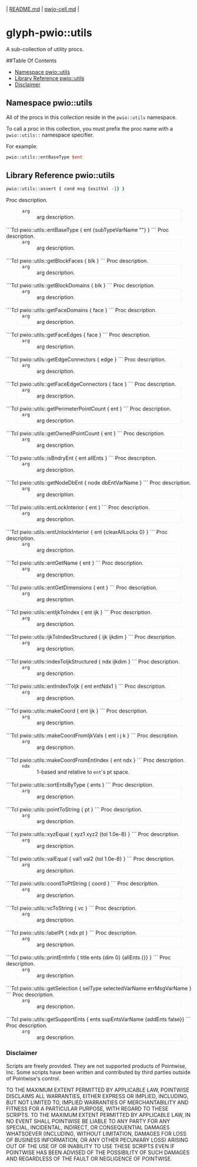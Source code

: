 | [README.md](README.md) | [pwio-cell.md](pwio-cell.md) |

# glyph-pwio::utils

A sub-collection of utility procs.



##Table Of Contents

* [Namespace pwio::utils](#namespace-pwioutils)
* [Library Reference pwio::utils](#library-reference-pwioutils)
* [Disclaimer](#disclaimer)



## Namespace pwio::utils

All of the procs in this collection reside in the `pwio::utils` namespace.

To call a proc in this collection, you must prefix the proc name with a `pwio::utils::` namespace specifier.

For example:
```Tcl
pwio::utils::entBaseType $ent
```


## Library Reference pwio::utils

```Tcl
pwio::utils::assert { cond msg {exitVal -1} }
```
Proc description.
<dl style='padding-left: 1em; margin: 0 2em; border: 1px solid #eee;'>
  <dt><code>arg</code></dt>
  <dd>arg description.</dd>
</dl>

<br/>
```Tcl
pwio::utils::entBaseType { ent {subTypeVarName ""} }
```
Proc description.
<dl style='padding-left: 1em; margin: 0 2em; border: 1px solid #eee;'>
  <dt><code>arg</code></dt>
  <dd>arg description.</dd>
</dl>

<br/>
```Tcl
pwio::utils::getBlockFaces { blk }
```
Proc description.
<dl style='padding-left: 1em; margin: 0 2em; border: 1px solid #eee;'>
  <dt><code>arg</code></dt>
  <dd>arg description.</dd>
</dl>

<br/>
```Tcl
pwio::utils::getBlockDomains { blk }
```
Proc description.
<dl style='padding-left: 1em; margin: 0 2em; border: 1px solid #eee;'>
  <dt><code>arg</code></dt>
  <dd>arg description.</dd>
</dl>

<br/>
```Tcl
pwio::utils::getFaceDomains { face }
```
Proc description.
<dl style='padding-left: 1em; margin: 0 2em; border: 1px solid #eee;'>
  <dt><code>arg</code></dt>
  <dd>arg description.</dd>
</dl>

<br/>
```Tcl
pwio::utils::getFaceEdges { face }
```
Proc description.
<dl style='padding-left: 1em; margin: 0 2em; border: 1px solid #eee;'>
  <dt><code>arg</code></dt>
  <dd>arg description.</dd>
</dl>

<br/>
```Tcl
pwio::utils::getEdgeConnectors { edge }
```
Proc description.
<dl style='padding-left: 1em; margin: 0 2em; border: 1px solid #eee;'>
  <dt><code>arg</code></dt>
  <dd>arg description.</dd>
</dl>

<br/>
```Tcl
pwio::utils::getFaceEdgeConnectors { face }
```
Proc description.
<dl style='padding-left: 1em; margin: 0 2em; border: 1px solid #eee;'>
  <dt><code>arg</code></dt>
  <dd>arg description.</dd>
</dl>

<br/>
```Tcl
pwio::utils::getPerimeterPointCount { ent }
```
Proc description.
<dl style='padding-left: 1em; margin: 0 2em; border: 1px solid #eee;'>
  <dt><code>arg</code></dt>
  <dd>arg description.</dd>
</dl>

<br/>
```Tcl
pwio::utils::getOwnedPointCount { ent }
```
Proc description.
<dl style='padding-left: 1em; margin: 0 2em; border: 1px solid #eee;'>
  <dt><code>arg</code></dt>
  <dd>arg description.</dd>
</dl>

<br/>
```Tcl
pwio::utils::isBndryEnt { ent allEnts }
```
Proc description.
<dl style='padding-left: 1em; margin: 0 2em; border: 1px solid #eee;'>
  <dt><code>arg</code></dt>
  <dd>arg description.</dd>
</dl>

<br/>
```Tcl
pwio::utils::getNodeDbEnt { node dbEntVarName }
```
Proc description.
<dl style='padding-left: 1em; margin: 0 2em; border: 1px solid #eee;'>
  <dt><code>arg</code></dt>
  <dd>arg description.</dd>
</dl>

<br/>
```Tcl
pwio::utils::entLockInterior { ent }
```
Proc description.
<dl style='padding-left: 1em; margin: 0 2em; border: 1px solid #eee;'>
  <dt><code>arg</code></dt>
  <dd>arg description.</dd>
</dl>

<br/>
```Tcl
pwio::utils::entUnlockInterior { ent {clearAllLocks 0} }
```
Proc description.
<dl style='padding-left: 1em; margin: 0 2em; border: 1px solid #eee;'>
  <dt><code>arg</code></dt>
  <dd>arg description.</dd>
</dl>

<br/>
```Tcl
pwio::utils::entGetName { ent }
```
Proc description.
<dl style='padding-left: 1em; margin: 0 2em; border: 1px solid #eee;'>
  <dt><code>arg</code></dt>
  <dd>arg description.</dd>
</dl>

<br/>
```Tcl
pwio::utils::entGetDimensions { ent }
```
Proc description.
<dl style='padding-left: 1em; margin: 0 2em; border: 1px solid #eee;'>
  <dt><code>arg</code></dt>
  <dd>arg description.</dd>
</dl>

<br/>
```Tcl
pwio::utils::entIjkToIndex { ent ijk }
```
Proc description.
<dl style='padding-left: 1em; margin: 0 2em; border: 1px solid #eee;'>
  <dt><code>arg</code></dt>
  <dd>arg description.</dd>
</dl>

<br/>
```Tcl
pwio::utils::ijkToIndexStructured { ijk ijkdim }
```
Proc description.
<dl style='padding-left: 1em; margin: 0 2em; border: 1px solid #eee;'>
  <dt><code>arg</code></dt>
  <dd>arg description.</dd>
</dl>

<br/>
```Tcl
pwio::utils::indexToIjkStructured { ndx ijkdim }
```
Proc description.
<dl style='padding-left: 1em; margin: 0 2em; border: 1px solid #eee;'>
  <dt><code>arg</code></dt>
  <dd>arg description.</dd>
</dl>

<br/>
```Tcl
pwio::utils::entIndexToIjk { ent entNdx1 }
```
Proc description.
<dl style='padding-left: 1em; margin: 0 2em; border: 1px solid #eee;'>
  <dt><code>arg</code></dt>
  <dd>arg description.</dd>
</dl>

<br/>
```Tcl
pwio::utils::makeCoord { ent ijk }
```
Proc description.
<dl style='padding-left: 1em; margin: 0 2em; border: 1px solid #eee;'>
  <dt><code>arg</code></dt>
  <dd>arg description.</dd>
</dl>

<br/>
```Tcl
pwio::utils::makeCoordFromIjkVals { ent i j k }
```
Proc description.
<dl style='padding-left: 1em; margin: 0 2em; border: 1px solid #eee;'>
  <dt><code>arg</code></dt>
  <dd>arg description.</dd>
</dl>

<br/>
```Tcl
pwio::utils::makeCoordFromEntIndex { ent ndx }
```
Proc description.
<dl style='padding-left: 1em; margin: 0 2em; border: 1px solid #eee;'>
  <dt><code>ndx</code></dt>
  <dd>1-based and relative to <code>ent</code>'s pt space.</dd>
</dl>

<br/>
```Tcl
pwio::utils::sortEntsByType { ents }
```
Proc description.
<dl style='padding-left: 1em; margin: 0 2em; border: 1px solid #eee;'>
  <dt><code>arg</code></dt>
  <dd>arg description.</dd>
</dl>

<br/>
```Tcl
pwio::utils::pointToString { pt }
```
Proc description.
<dl style='padding-left: 1em; margin: 0 2em; border: 1px solid #eee;'>
  <dt><code>arg</code></dt>
  <dd>arg description.</dd>
</dl>

<br/>
```Tcl
pwio::utils::xyzEqual { xyz1 xyz2 {tol 1.0e-8} }
```
Proc description.
<dl style='padding-left: 1em; margin: 0 2em; border: 1px solid #eee;'>
  <dt><code>arg</code></dt>
  <dd>arg description.</dd>
</dl>

<br/>
```Tcl
pwio::utils::valEqual { val1 val2 {tol 1.0e-8} }
```
Proc description.
<dl style='padding-left: 1em; margin: 0 2em; border: 1px solid #eee;'>
  <dt><code>arg</code></dt>
  <dd>arg description.</dd>
</dl>

<br/>
```Tcl
pwio::utils::coordToPtString { coord }
```
Proc description.
<dl style='padding-left: 1em; margin: 0 2em; border: 1px solid #eee;'>
  <dt><code>arg</code></dt>
  <dd>arg description.</dd>
</dl>

<br/>
```Tcl
pwio::utils::vcToString { vc }
```
Proc description.
<dl style='padding-left: 1em; margin: 0 2em; border: 1px solid #eee;'>
  <dt><code>arg</code></dt>
  <dd>arg description.</dd>
</dl>

<br/>
```Tcl
pwio::utils::labelPt { ndx pt }
```
Proc description.
<dl style='padding-left: 1em; margin: 0 2em; border: 1px solid #eee;'>
  <dt><code>arg</code></dt>
  <dd>arg description.</dd>
</dl>

<br/>
```Tcl
pwio::utils::printEntInfo { title ents {dim 0} {allEnts {}} }
```
Proc description.
<dl style='padding-left: 1em; margin: 0 2em; border: 1px solid #eee;'>
  <dt><code>arg</code></dt>
  <dd>arg description.</dd>
</dl>

<br/>
```Tcl
pwio::utils::getSelection { selType selectedVarName errMsgVarName }
```
Proc description.
<dl style='padding-left: 1em; margin: 0 2em; border: 1px solid #eee;'>
  <dt><code>arg</code></dt>
  <dd>arg description.</dd>
</dl>

<br/>
```Tcl
pwio::utils::getSupportEnts { ents supEntsVarName {addEnts false}}
```
Proc description.
<dl style='padding-left: 1em; margin: 0 2em; border: 1px solid #eee;'>
  <dt><code>arg</code></dt>
  <dd>arg description.</dd>
</dl>



### Disclaimer
Scripts are freely provided. They are not supported products of
Pointwise, Inc. Some scripts have been written and contributed by third
parties outside of Pointwise's control.

TO THE MAXIMUM EXTENT PERMITTED BY APPLICABLE LAW, POINTWISE DISCLAIMS
ALL WARRANTIES, EITHER EXPRESS OR IMPLIED, INCLUDING, BUT NOT LIMITED
TO, IMPLIED WARRANTIES OF MERCHANTABILITY AND FITNESS FOR A PARTICULAR
PURPOSE, WITH REGARD TO THESE SCRIPTS. TO THE MAXIMUM EXTENT PERMITTED
BY APPLICABLE LAW, IN NO EVENT SHALL POINTWISE BE LIABLE TO ANY PARTY
FOR ANY SPECIAL, INCIDENTAL, INDIRECT, OR CONSEQUENTIAL DAMAGES
WHATSOEVER (INCLUDING, WITHOUT LIMITATION, DAMAGES FOR LOSS OF BUSINESS
INFORMATION, OR ANY OTHER PECUNIARY LOSS) ARISING OUT OF THE USE OF OR
INABILITY TO USE THESE SCRIPTS EVEN IF POINTWISE HAS BEEN ADVISED OF THE
POSSIBILITY OF SUCH DAMAGES AND REGARDLESS OF THE FAULT OR NEGLIGENCE OF
POINTWISE.
